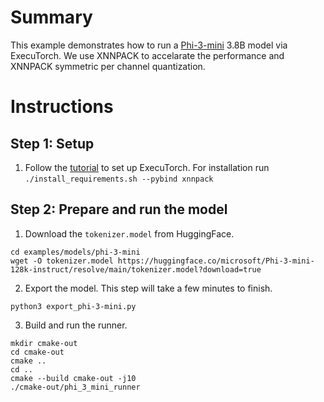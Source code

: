 # Summary
This example demonstrates how to run a [Phi-3-mini](https://huggingface.co/microsoft/Phi-3-mini-128k-instruct) 3.8B model via ExecuTorch. We use XNNPACK to accelarate the performance and XNNPACK symmetric per channel quantization.

# Instructions
## Step 1: Setup
1. Follow the [tutorial](https://pytorch.org/executorch/main/getting-started-setup) to set up ExecuTorch. For installation run `./install_requirements.sh --pybind xnnpack`

## Step 2: Prepare and run the model
1. Download the `tokenizer.model` from HuggingFace.
```
cd examples/models/phi-3-mini
wget -O tokenizer.model https://huggingface.co/microsoft/Phi-3-mini-128k-instruct/resolve/main/tokenizer.model?download=true
```
2. Export the model. This step will take a few minutes to finish.
```
python3 export_phi-3-mini.py
```
3. Build and run the runner.
```
mkdir cmake-out
cd cmake-out
cmake ..
cd ..
cmake --build cmake-out -j10
./cmake-out/phi_3_mini_runner
```
